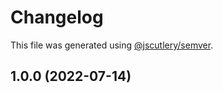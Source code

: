 # Changelog

This file was generated using [@jscutlery/semver](https://github.com/jscutlery/semver).

## 1.0.0 (2022-07-14)
